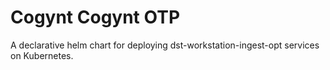 # Cogynt Cogynt OTP

A declarative helm chart for deploying dst-workstation-ingest-opt services on Kubernetes.
